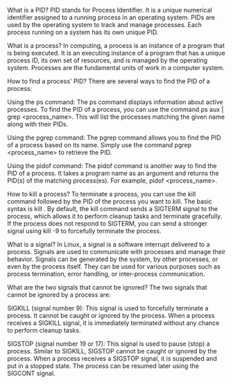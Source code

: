 What is a PID?
PID stands for Process Identifier. It is a unique numerical identifier assigned to a running process in an operating system. PIDs are used by the operating system to track and manage processes. Each process running on a system has its own unique PID.

What is a process?
In computing, a process is an instance of a program that is being executed. It is an executing instance of a program that has a unique process ID, its own set of resources, and is managed by the operating system. Processes are the fundamental units of work in a computer system.

How to find a process' PID?
There are several ways to find the PID of a process:

Using the ps command: The ps command displays information about active processes. To find the PID of a process, you can use the command ps aux | grep <process_name>. This will list the processes matching the given name along with their PIDs.

Using the pgrep command: The pgrep command allows you to find the PID of a process based on its name. Simply use the command pgrep <process_name> to retrieve the PID.

Using the pidof command: The pidof command is another way to find the PID of a process. It takes a program name as an argument and returns the PID(s) of the matching process(es). For example, pidof <process_name>.

How to kill a process?
To terminate a process, you can use the kill command followed by the PID of the process you want to kill. The basic syntax is kill <PID>. By default, the kill command sends a SIGTERM signal to the process, which allows it to perform cleanup tasks and terminate gracefully. If the process does not respond to SIGTERM, you can send a stronger signal using kill -9 <PID> to forcefully terminate the process.

What is a signal?
In Linux, a signal is a software interrupt delivered to a process. Signals are used to communicate with processes and manage their behavior. Signals can be generated by the system, by other processes, or even by the process itself. They can be used for various purposes such as process termination, error handling, or inter-process communication.

What are the two signals that cannot be ignored?
The two signals that cannot be ignored by a process are:

SIGKILL (signal number 9): This signal is used to forcefully terminate a process. It cannot be caught or ignored by the process. When a process receives a SIGKILL signal, it is immediately terminated without any chance to perform cleanup tasks.

SIGSTOP (signal number 19 or 17): This signal is used to pause (stop) a process. Similar to SIGKILL, SIGSTOP cannot be caught or ignored by the process. When a process receives a SIGSTOP signal, it is suspended and put in a stopped state. The process can be resumed later using the SIGCONT signal.
